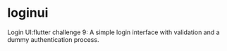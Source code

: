 # loginui
Login UI:flutter challenge 9: A simple login interface with validation and a dummy authentication process.
